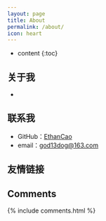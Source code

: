 ```yaml
---
layout: page
title: About
permalink: /about/
icon: heart
---
```


* content
{:toc}

## 关于我

* ​

## 联系我

* GitHub：[EthanCao](https://github.com/taominer)
* email：god13dog@163.com

## 友情链接

## Comments

{% include comments.html %}
